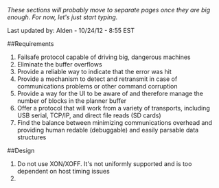 _These sections will probably move to separate pages once they are big enough. For now, let's just start typing._

Last updated by: Alden - 10/24/12 - 8:55 EST

##Requirements

1. Failsafe protocol capable of driving big, dangerous machines
1. Eliminate the buffer overflows
1. Provide a reliable way to indicate that the error was hit
1. Provide a mechanism to detect and retransmit in case of communications problems or other command corruption
1. Provide a way for the UI to be aware of and therefore manage the number of blocks in the planner buffer
1. Offer a protocol that will work from a variety of transports, including USB serial, TCP/IP, and direct file reads (SD cards)
1. Find the balance between minimizing communications overhead and providing human redable (debuggable) and easily parsable data structures

##Design

1. Do not use XON/XOFF. It's not uniformly supported and is too dependent on host timing issues
1. 

